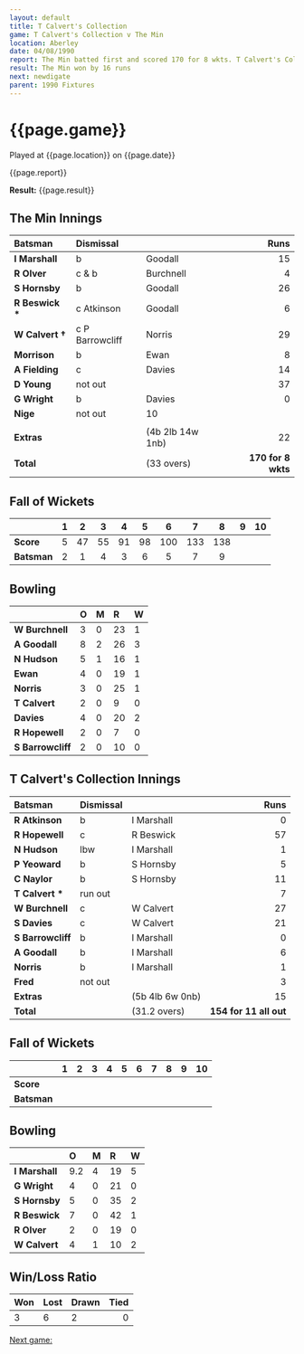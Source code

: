 ```yaml
---
layout: default
title: T Calvert's Collection
game: T Calvert's Collection v The Min
location: Aberley
date: 04/08/1990
report: The Min batted first and scored 170 for 8 wkts. T Calvert's Collection made 154 for 11 (all out)in reply
result: The Min won by 16 runs
next: newdigate
parent: 1990 Fixtures
---
```


# {{page.game}}

Played at {{page.location}} on {{page.date}}

{{page.report}}

**Result:** {{page.result}}

## The Min Innings

| Batsman | Dismissal |  | Runs |
|:---|:---|---|---:|
| **I Marshall** | b | Goodall | 15 | 
| **R Olver** | c & b | Burchnell | 4 | 
| **S Hornsby** | b | Goodall | 26 | 
| **R Beswick &#42;** | c Atkinson | Goodall | 6 | 
| **W Calvert &#8224;** | c P Barrowcliff | Norris | 29 |
| **Morrison** | b  | Ewan | 8 | 
| **A Fielding** | c | Davies | 14 |
| **D Young** | not out |  | 37 | 
| **G Wright** | b | Davies | 0 | 
| **Nige** | not out |   10 | 
|  |  |  |  |
| **Extras** | | (4b 2lb 14w 1nb) | 22 | 
| **Total** | | (33 overs) | **170 for 8 wkts** | 

## Fall of Wickets

| | 1 | 2 | 3 | 4 | 5 | 6 | 7 | 8 | 9 | 10 |
|---|:---:|:---:|:---:|:---:|:---:|:---:|:---:|:---:|:---:|:---:|
| **Score** | 5 | 47 | 55 | 91 | 98 | 100 | 133 | 138 |  |  | 
| **Batsman** | 2 | 1 | 4 | 3 | 6 | 5 | 7 | 9 |  |  | 

## Bowling

| | O | M | R | W |
|---|:---|:---|:---|:---|
| **W Burchnell** | 3 | 0 | 23 | 1 | 
| **A Goodall** | 8 | 2 | 26 | 3 | 
| **N Hudson** | 5 | 1 | 16 | 1 | 
| **Ewan** | 4 | 0 | 19 | 1 | 
| **Norris** | 3 | 0 | 25 | 1 | 
| **T Calvert** | 2 | 0 | 9 | 0 | 
| **Davies** | 4 | 0 | 20 | 2 | 
| **R Hopewell** | 2 | 0 | 7 | 0 |
| **S Barrowcliff** | 2 | 0 | 10 | 0 |  

## T Calvert's Collection Innings

| Batsman | Dismissal |  | Runs |
|:---|:---|---|---:|
| **R Atkinson** | b | I Marshall | 0 | 
| **R Hopewell** | c | R Beswick | 57 | 
| **N Hudson** | lbw | I Marshall | 1 | 
| **P Yeoward** | b | S Hornsby | 5 | 
| **C Naylor** | b | S Hornsby | 11 | 
| **T Calvert &#42;** | run out |  | 7 |
| **W Burchnell** | c | W Calvert | 27 | 
| **S Davies** | c | W Calvert | 21 |
| **S Barrowcliff** | b | I Marshall | 0 | 
| **A Goodall** | b | I Marshall | 6 | 
| **Norris** | b | I Marshall | 1 |
| **Fred** | not out |  | 3 |
| **Extras** | | (5b 4lb 6w 0nb) | 15 | 
| **Total** | | (31.2 overs) | **154 for 11 all out** | 

## Fall of Wickets

| | 1 | 2 | 3 | 4 | 5 | 6 | 7 | 8 | 9 | 10 |
|---|:---:|:---:|:---:|:---:|:---:|:---:|:---:|:---:|:---:|:---:|
| **Score** |  |  |  |  |  |  |  |  |  |  |
| **Batsman** |  |  |  |  |  |  |  |  |  |  |

## Bowling

| | O | M | R | W |
|---|:---|:---|:---|:---|
| **I Marshall** | 9.2 | 4 | 19 | 5 | 
| **G Wright** | 4 | 0 | 21 | 0 | 
| **S Hornsby** | 5 | 0 | 35 | 2 | 
| **R Beswick** | 7 | 0 | 42 | 1 |
| **R Olver** | 2 | 0 | 19 | 0 |
| **W Calvert** | 4 | 1 | 10 | 2 |

## Win/Loss Ratio

| Won | Lost | Drawn | Tied |
|:---|:---|:---|---:|
| 3 | 6 | 2 | 0 |

[Next game:]({{page.next}})